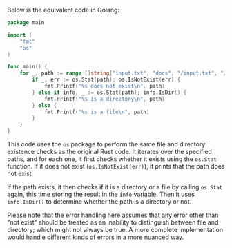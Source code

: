 Below is the equivalent code in Golang:

```go
package main

import (
	"fmt"
	"os"
)

func main() {
	for _, path := range []string{"input.txt", "docs", "/input.txt", "/docs"} {
		if _, err := os.Stat(path); os.IsNotExist(err) {
			fmt.Printf("%s does not exist\n", path)
		} else if info, _ := os.Stat(path); info.IsDir() {
			fmt.Printf("%s is a directory\n", path)
		} else {
			fmt.Printf("%s is a file\n", path)
		}
	}
}
```

This code uses the `os` package to perform the same file and directory existence checks as the original Rust code. It iterates over the specified paths, and for each one, it first checks whether it exists using the `os.Stat` function. If it does not exist (`os.IsNotExist(err)`), it prints that the path does not exist.

If the path exists, it then checks if it is a directory or a file by calling `os.Stat` again, this time storing the result in the `info` variable. Then it uses `info.IsDir()` to determine whether the path is a directory or not.

Please note that the error handling here assumes that any error other than "not exist" should be treated as an inability to distinguish between file and directory; which might not always be true. A more complete implementation would handle different kinds of errors in a more nuanced way.
